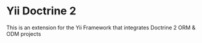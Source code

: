 Yii Doctrine 2
============

This is an extension for the Yii Framework that integrates Doctrine 2 ORM & ODM projects 
